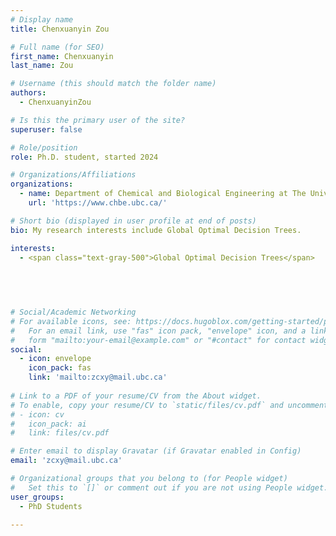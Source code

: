```yaml
---
# Display name
title: Chenxuanyin Zou

# Full name (for SEO)
first_name: Chenxuanyin
last_name: Zou

# Username (this should match the folder name)
authors:
  - ChenxuanyinZou

# Is this the primary user of the site?
superuser: false

# Role/position
role: Ph.D. student, started 2024

# Organizations/Affiliations
organizations:
  - name: Department of Chemical and Biological Engineering at The University of Britis Columbia
    url: 'https://www.chbe.ubc.ca/'

# Short bio (displayed in user profile at end of posts)
bio: My research interests include Global Optimal Decision Trees.

interests:
  - <span class="text-gray-500">Global Optimal Decision Trees</span>
 
 

 

# Social/Academic Networking
# For available icons, see: https://docs.hugoblox.com/getting-started/page-builder/#icons
#   For an email link, use "fas" icon pack, "envelope" icon, and a link in the
#   form "mailto:your-email@example.com" or "#contact" for contact widget.
social:
  - icon: envelope
    icon_pack: fas
    link: 'mailto:zcxy@mail.ubc.ca'
  
# Link to a PDF of your resume/CV from the About widget.
# To enable, copy your resume/CV to `static/files/cv.pdf` and uncomment the lines below.
# - icon: cv
#   icon_pack: ai
#   link: files/cv.pdf

# Enter email to display Gravatar (if Gravatar enabled in Config)
email: 'zcxy@mail.ubc.ca'

# Organizational groups that you belong to (for People widget)
#   Set this to `[]` or comment out if you are not using People widget.
user_groups:
  - PhD Students

---
```

